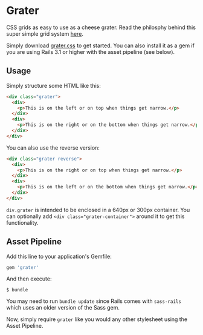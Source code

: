 # Grater

CSS grids as easy to use as a cheese grater. Read the philosphy behind this super simple grid system [here](http://samsoff.es/posts/my-grid-system).

Simply download [grater.css](https://github.com/samsoffes/grater/raw/master/grater.css) to get started. You can also install it as a gem if you are using Rails 3.1 or higher with the asset pipeline (see below).

## Usage

Simply structure some HTML like this:

``` html
<div class="grater">
  <div>
    <p>This is on the left or on top when things get narrow.</p>
  </div>
  <div>
    <p>This is on the right or on the bottom when things get narrow.</p>
  </div>
</div>
```

You can also use the reverse version:

``` html
<div class="grater reverse">
  <div>
    <p>This is on the right or on top when things get narrow.</p>
  </div>
  <div>
    <p>This is on the left or on the bottom when things get narrow.</p>
  </div>
</div>
```

`div.grater` is intended to be enclosed in a 640px or 300px container. You can optionally add `<div class="grater-container">` around it to get this functionality.

## Asset Pipeline

Add this line to your application's Gemfile:

``` ruby
gem 'grater'
```

And then execute:

    $ bundle

You may need to run `bundle update` since Rails comes with `sass-rails` which uses an older version of the Sass gem.

Now, simply require `grater` like you would any other stylesheet using the Asset Pipeline.
